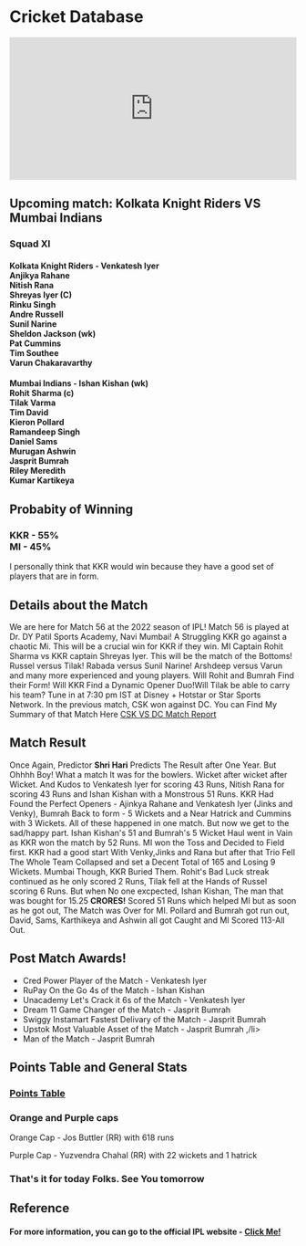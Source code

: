 <html>
<head>
<title> KKR vs MI </title>
</head>
<body>
<h1>Cricket Database</h1>
<iframe src="https://bwidget.crictimes.org/" style="width:100%;min-height: 250px;" frameborder="0" scrolling="yes"></iframe>
<h2>Upcoming match: Kolkata Knight Riders VS Mumbai Indians</h2>
<h3> Squad XI </h3>

<h4> Kolkata Knight Riders - Venkatesh Iyer <br> Anjikya Rahane <br> Nitish Rana <br> Shreyas Iyer (C) <br>Rinku Singh <br> Andre Russell <br> Sunil Narine <br> Sheldon Jackson (wk) <br> Pat Cummins <br> Tim Southee<br> Varun Chakaravarthy
<h4> Mumbai Indians - Ishan Kishan (wk)<br>
Rohit Sharma (c)<br>
Tilak Varma<br>
Tim David<br>
Kieron Pollard<br>
Ramandeep Singh<br>
Daniel Sams<br>
Murugan Ashwin<br>
Jasprit Bumrah<br>
Riley Meredith<br>
Kumar Kartikeya<br>
<h2>Probabity of Winning</h2>
<h3>KKR - 55% <br>
MI - 45%</h3>
<p>I personally think that KKR would win because they have a good set of players that are in form. 
</p>
<h2> Details about the Match </h2>
<p> We are here for Match 56 at the 2022 season of IPL! Match 56 is played at Dr. DY Patil Sports Academy, Navi Mumbai! A Struggling KKR go against a chaotic Mi. This will be a crucial win for KKR if they win. MI Captain Rohit Sharma vs KKR captain Shreyas Iyer. This will be the match of the Bottoms! Russel versus Tilak! Rabada versus Sunil Narine! Arshdeep versus Varun and many more experienced and young players. Will Rohit and Bumrah Find their Form! Will KKR Find a Dynamic Opener Duo!Will Tilak be able to carry his team? Tune in at 7:30 pm IST at Disney + Hotstar or Star Sports Network.
In the previous match, CSK won against DC. You can Find My Summary of that Match Here <a href="https://github.com/Beyonder-Hari/CSK-vs-DC-IPL-2022-Match-55"> CSK VS DC 
Match Report </a>
 <h2> Match Result </h2>
 <p> Once Again, Predictor <strong>Shri Hari</strong> Predicts The Result after One Year. But Ohhhh Boy! What a match It was for the bowlers. Wicket after wicket after Wicket. And Kudos to Venkatesh Iyer for scoring 43 Runs, Nitish Rana for scoring 43 Runs and Ishan Kishan with a Monstrous 51 Runs. KKR Had Found the Perfect Openers - Ajinkya Rahane and Venkatesh Iyer (Jinks and Venky), Bumrah Back to form - 5 Wickets and a Near Hatrick and Cummins with 3 Wickets. All of these happened in one match. But now we get to the sad/happy part. Ishan Kishan's 51 and Bumrah's 5 Wicket Haul went in Vain as KKR won the match by 52 Runs. MI won the Toss and Decided to Field first. KKR had a good start With Venky,Jinks and Rana but after that Trio Fell The Whole Team Collapsed and set a Decent Total of 165 and Losing 9 Wickets. Mumbai Though, KKR Buried Them. Rohit's Bad Luck streak continued as he only scored 2 Runs, Tilak fell at the Hands of Russel scoring 6 Runs. But when No one excpected, Ishan Kishan, The man that was bought for 15.25 <strong> CRORES!</strong> Scored 51 Runs which helped MI but as soon as he got out, The Match was Over for MI. Pollard and Bumrah got run out, David, Sams, Karthikeya and Ashwin all got Caught and MI Scored 113-All Out.
 <h2>Post Match Awards!</h2>
 <ul>
  <li> Cred Power Player of the Match - Venkatesh Iyer </li>
  <li> RuPay On the Go 4s of the Match - Ishan Kishan </li>
  <li. Punch Super Striker of the Match - Venkatesh Iyer </li>
  <li> Unacademy Let's Crack it 6s of the Match - Venkatesh Iyer </li>
  <li> Dream 11 Game Changer of the Match - Jasprit Bumrah </li>
  <li>Swiggy Instamart Fastest Delivary of the Match - Jasprit Bumrah </li>
  <li>Upstok Most Valuable Asset of the Match - Jasprit Bumrah ,/li>
  <li> Man of the Match - Jasprit Bumrah </li>
 </ul>
 <h2> Points Table and General Stats </h2> 
  <h3> <a href="https://www.iplt20.com/points-table/men/2022">Points Table</a> <h3>
 <h3> Orange and Purple caps </h3>
 <p> Orange Cap - Jos Buttler (RR) with 618 runs</p>
 <p> Purple Cap - Yuzvendra Chahal (RR) with 22 wickets and 1 hatrick</p>
   <h3>That's it for today Folks. See You tomorrow</h3>
   <h2> Reference</h2>
<h4>For more information, you can go to the official IPL website - <a href="https://www.iplt20.com">Click Me! </a></h4>
</body>
</html>
